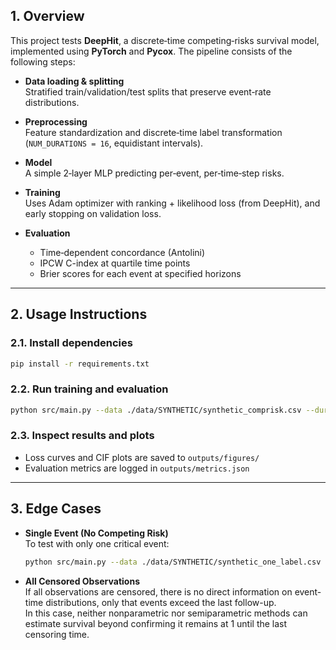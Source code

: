 ## 1. Overview

This project tests **DeepHit**, a discrete‐time competing‐risks survival model, implemented using **PyTorch** and **Pycox**. The pipeline consists of the following steps:

- **Data loading & splitting**  
  Stratified train/validation/test splits that preserve event‐rate distributions.

- **Preprocessing**  
  Feature standardization and discrete‐time label transformation (`NUM_DURATIONS = 16`, equidistant intervals).

- **Model**  
  A simple 2‐layer MLP predicting per‐event, per‐time‐step risks.

- **Training**  
  Uses Adam optimizer with ranking + likelihood loss (from DeepHit), and early stopping on validation loss.

- **Evaluation**  
  - Time‐dependent concordance (Antolini)
  - IPCW C-index at quartile time points
  - Brier scores for each event at specified horizons

---

## 2. Usage Instructions

### 2.1. Install dependencies

```bash
pip install -r requirements.txt
```

### 2.2. Run training and evaluation

```bash
python src/main.py --data ./data/SYNTHETIC/synthetic_comprisk.csv --durations 16 --batch-size 128 --epochs 100 --lr 0.005
```

### 2.3. Inspect results and plots

- Loss curves and CIF plots are saved to `outputs/figures/`
- Evaluation metrics are logged in `outputs/metrics.json`

---

## 3. Edge Cases

- **Single Event (No Competing Risk)**  
  To test with only one critical event:

  ```bash
  python src/main.py --data ./data/SYNTHETIC/synthetic_one_label.csv --durations 16 --batch-size 128 --epochs 100 --lr 0.005
  ```

- **All Censored Observations**  
  If all observations are censored, there is no direct information on event-time distributions, only that events exceed the last follow-up.  
  In this case, neither nonparametric nor semiparametric methods can estimate survival beyond confirming it remains at 1 until the last censoring time.

